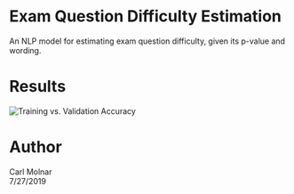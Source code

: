 # Exam Question Difficulty Estimation
An NLP model for estimating exam question difficulty, given its p-value and wording.

# Results  
![Training vs. Validation Accuracy](https://github.com/cpmolnar/question-difficulty/blob/master/img/sample_results.png?raw=true)

# Author  
Carl Molnar  
7/27/2019
